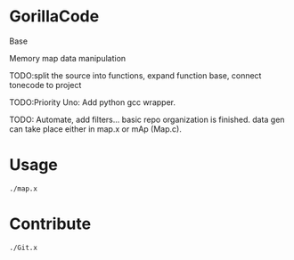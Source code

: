 GorillaCode
===========

Base

Memory map data manipulation

TODO:split the source into functions, expand function base, connect tonecode to project

TODO:Priority Uno: Add python gcc wrapper.

TODO: Automate, add filters... basic repo organization is finished. data gen can take place either in map.x or mAp (Map.c).

Usage
===========
	./map.x


Contribute
===========
	./Git.x
